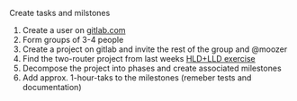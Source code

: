 Create tasks and milstones

1. Create a user on [gitlab.com](gitlab.com)
2. Form groups of 3-4 people
3. Create a project on gitlab and invite the rest of the group and @moozer
4. Find the two-router project from last weeks [HLD+LLD exercise](https://github.com/EAL-IT-Technology/ITT1-system-design/blob/master/materials/ww47_LLD.md#4-hld-and-lld)
5. Decompose the project into phases and create associated milestones
6. Add approx. 1-hour-taks to the milestones (remeber tests and documentation)

